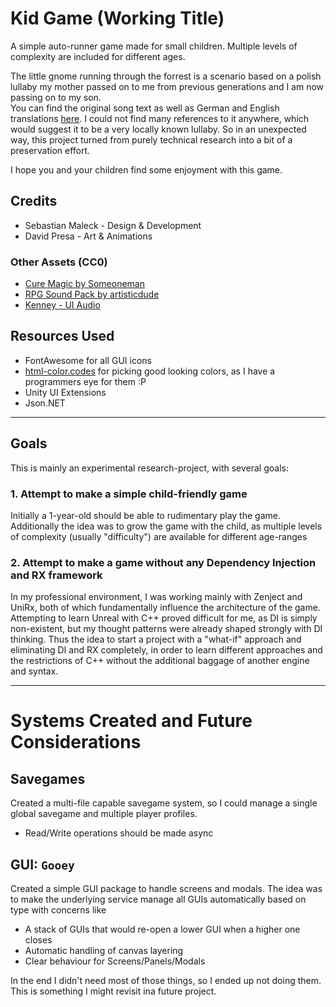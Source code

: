 # Kid Game (Working Title)

A simple auto-runner game made for small children. 
Multiple levels of complexity are included for different ages.

The little gnome running through the forrest is a scenario based on a polish lullaby my mother passed on to me from previous generations and I am now passing on to my son.\
You can find the original song text as well as German and English translations [here](./Docs/SongText.md). I could not find many references to it anywhere, which would suggest it to be a very locally known lullaby. So in an unexpected way, this project turned from purely technical research into a bit of a preservation effort.

I hope you and your children find some enjoyment with this game.

## Credits
- Sebastian Maleck - Design & Development
- David Presa - Art & Animations

### Other Assets (CC0)
- [Cure Magic by Someoneman](https://opengameart.org/content/cure-magic)
- [RPG Sound Pack by artisticdude](https://opengameart.org/content/rpg-sound-pack)
- [Kenney - UI Audio](https://www.kenney.nl/assets/ui-audio)

## Resources Used
- FontAwesome for all GUI icons
- [html-color.codes](https://html-color.codes) for picking good looking colors, as I have a programmers eye for them :P
- Unity UI Extensions
- Json.NET

----
## Goals
This is mainly an experimental research-project, with several goals:

### 1. Attempt to make a simple child-friendly game
Initially a 1-year-old should be able to rudimentary play the game.
Additionally the idea was to grow the game with the child, as multiple levels of complexity (usually "difficulty") are available for different age-ranges

### 2. Attempt to make a game without any Dependency Injection and RX framework
In my professional environment, I was working mainly with Zenject and UniRx, both of which fundamentally influence the architecture of the game.
Attempting to learn Unreal with C++ proved difficult for me, as DI is simply non-existent, but my thought patterns were already shaped strongly with DI thinking. 
Thus the idea to start a project with a "what-if" approach and eliminating DI and RX completely, in order to learn different approaches and the restrictions of C++ without the additional baggage of another engine and syntax.

----
# Systems Created and Future Considerations

## Savegames
Created a multi-file capable savegame system, so I could manage a single global savegame and multiple player profiles.
- Read/Write operations should be made async

## GUI: `Gooey`
Created a simple GUI package to handle screens and modals. The idea was to make the underlying service manage all GUIs automatically based on type with concerns like
- A stack of GUIs that would re-open a lower GUI when a higher one closes
- Automatic handling of canvas layering
- Clear behaviour for Screens/Panels/Modals

In the end I didn't need most of those things, so I ended up not doing them. This is something I might revisit ina  future project.
